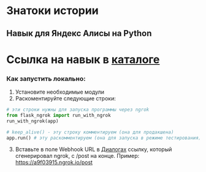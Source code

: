 # Знатоки истории
## Навык для Яндекс Алисы на Python
# Ссылка на навык в [каталоге](https://dialogs.yandex.ru/store/skills/1424e7f5-ege-po-istorii)
### Как запустить локально:
1. Установите необходимые модули
2. Раскоментируйте следующие строки:
```python
# эти строки нужны для запуска программы через ngrok
from flask_ngrok import run_with_ngrok
run_with_ngrok(app)
```
```python
# keep_alive() - эту строку комментируем (она для продакшена)
app.run() # эту раскомментируем (она для запуска в режиме тестирования)
```
3. Вставьте в поле Webhook URL в [Диалогах](https://dialogs.yandex.ru/developer) ссылку, который сгенерировал ngrok, с /post на конце.
   Пример: https://a9f03915.ngrok.io/post
